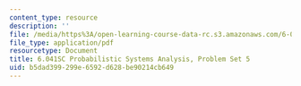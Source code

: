 ```yaml
---
content_type: resource
description: ''
file: /media/https%3A/open-learning-course-data-rc.s3.amazonaws.com/6-041sc-probabilistic-systems-analysis-and-applied-probability-fall-2013/b5dad399299e6592d628be90214cb649_MIT6_041SCF13_assn05.pdf
file_type: application/pdf
resourcetype: Document
title: 6.041SC Probabilistic Systems Analysis, Problem Set 5
uid: b5dad399-299e-6592-d628-be90214cb649
---
```

